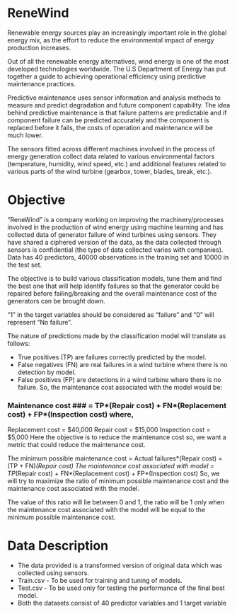 # ReneWind

Renewable energy sources play an increasingly important role in the global energy mix, as the effort to reduce the environmental impact of energy production increases.

Out of all the renewable energy alternatives, wind energy is one of the most developed technologies worldwide. The U.S Department of Energy has put together a guide to achieving operational efficiency using predictive maintenance practices.

Predictive maintenance uses sensor information and analysis methods to measure and predict degradation and future component capability. The idea behind predictive maintenance is that failure patterns are predictable and if component failure can be predicted accurately and the component is replaced before it fails, the costs of operation and maintenance will be much lower.

The sensors fitted across different machines involved in the process of energy generation collect data related to various environmental factors (temperature, humidity, wind speed, etc.) and additional features related to various parts of the wind turbine (gearbox, tower, blades, break, etc.).


# Objective

“ReneWind” is a company working on improving the machinery/processes involved in the production of wind energy using machine learning and has collected data of generator failure of wind turbines using sensors. They have shared a ciphered version of the data, as the data collected through sensors is confidential (the type of data collected varies with companies). Data has 40 predictors, 40000 observations in the training set and 10000 in the test set.

The objective is to build various classification models, tune them and find the best one that will help identify failures so that the generator could be repaired before failing/breaking and the overall maintenance cost of the generators can be brought down.

“1” in the target variables should be considered as “failure” and “0” will represent “No failure”.

The nature of predictions made by the classification model will translate as follows:

  * True positives (TP) are failures correctly predicted by the model.
  * False negatives (FN) are real failures in a wind turbine where there is no detection by model.
  * False positives (FP) are detections in a wind turbine where there is no failure.
So, the maintenance cost associated with the model would be:

### Maintenance cost ### = TP*(Repair cost) + FN*(Replacement cost) + FP*(Inspection cost) where,

Replacement cost = $40,000
Repair cost = $15,000
Inspection cost = $5,000
Here the objective is to reduce the maintenance cost so, we want a metric that could reduce the maintenance cost.

The minimum possible maintenance cost = Actual failures*(Repair cost) = (TP + FN)*(Repair cost)
The maintenance cost associated with model = TP*(Repair cost) + FN*(Replacement cost) + FP*(Inspection cost)
So, we will try to maximize the ratio of minimum possible maintenance cost and the maintenance cost associated with the model.

The value of this ratio will lie between 0 and 1, the ratio will be 1 only when the maintenance cost associated with the model will be equal to the minimum possible maintenance cost.

# Data Description

* The data provided is a transformed version of original data which was collected using sensors.
* Train.csv - To be used for training and tuning of models.
* Test.csv - To be used only for testing the performance of the final best model.
* Both the datasets consist of 40 predictor variables and 1 target variable
